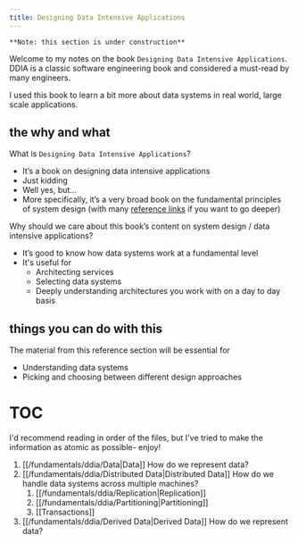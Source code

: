 ```yaml
---
title: Designing Data Intensive Applications
---
```

`**Note: this section is under construction**`

Welcome to my notes on the book `Designing Data Intensive Applications`. DDIA is a classic software engineering book and considered a must-read by many engineers.

I used this book to learn a bit more about data systems in real world, large scale applications.

## the why and what

What is `Designing Data Intensive Applications`? 
- It’s a book on designing data intensive applications
- Just kidding
- Well yes, but…
- More specifically, it’s a very broad book on the fundamental principles of system design (with many [reference links](https://github.com/ept/ddia-references) if you want to go deeper)

Why should we care about this book’s content on system design / data intensive applications?
- It’s good to know how data systems work at a fundamental level
- It's useful for 
	- Architecting services
	- Selecting data systems
	- Deeply understanding architectures you work with on a day to day basis

## things you can do with this

The material from this reference section will be essential for
- Understanding data systems
- Picking and choosing between different design approaches

# TOC

I'd recommend reading in order of the files, but I've tried to make the information as atomic as possible- enjoy!

1. [[/fundamentals/ddia/Data|Data]] How do we represent data? 
1. [[/fundamentals/ddia/Distributed Data|Distributed Data]] How do we handle data systems across multiple machines?
	1. [[/fundamentals/ddia/Replication|Replication]] 
	2. [[/fundamentals/ddia/Partitioning|Partitioning]] 
	3. [[Transactions]]
2. [[/fundamentals/ddia/Derived Data|Derived Data]] How do we represent data? 
